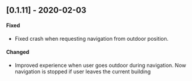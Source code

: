## [0.1.11] - 2020-02-03

#### Fixed
* Fixed crash when requesting navigation from outdoor position.

#### Changed
* Improved experience when user goes outdoor during navigation. Now navigation is stopped if user leaves the current building